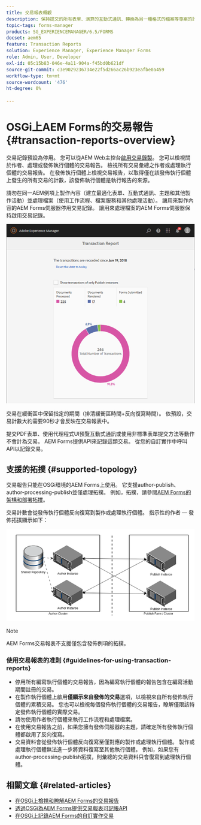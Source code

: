 ```yaml
---
title: 交易報表概觀
description: 保持提交的所有表單、演算的互動式通訊、轉換為另一種格式的檔案等專案的計數
topic-tags: forms-manager
products: SG_EXPERIENCEMANAGER/6.5/FORMS
docset: aem65
feature: Transaction Reports
solution: Experience Manager, Experience Manager Forms
role: Admin, User, Developer
exl-id: 05c15b83-046e-4a11-904a-f45bd0b621df
source-git-commit: c3e9029236734e22f5d266ac26b923eafbe0a459
workflow-type: tm+mt
source-wordcount: '476'
ht-degree: 0%

---
```


# OSGi上AEM Forms的交易報告 {#transaction-reports-overview}

<!--## Introduction {#introduction}

Transaction reports in AEM Forms let you keep a count of all transactions taken place since a specified date on your AEM Forms deployment. The objective is to provide information about product usage and help business stakeholders understand their digital processing volumes. Examples of a transaction include:

* Submission of an adaptive form, an HTML5 Form, or a form set
* Rendition of a print or a web version of an interactive communication
* Conversion of a document from one file format to another

For more information on what is considered a transaction, see [Billable APIs](../../forms/using/transaction-reports-billable-apis.md).-->

交易記錄預設為停用。 您可以從AEM Web主控台[啟用交易錄製](../../forms/using/viewing-and-understanding-transaction-reports.md#setting-up-transaction-reports)。 您可以檢視關於作者、處理或發佈執行個體的交易報告。 檢視所有交易彙總之作者或處理執行個體的交易報告。 在發佈執行個體上檢視交易報告，以取得僅在該發佈執行個體上發生的所有交易的計數，該發佈執行個體是執行報告的來源。

請勿在同一AEM例項上製作內容（建立最適化表單、互動式通訊、主題和其他製作活動）並處理檔案（使用工作流程、檔案服務和其他處理活動）。 讓用來製作內容的AEM Forms伺服器停用交易記錄。 讓用來處理檔案的AEM Forms伺服器保持啟用交易記錄。

![sample-transaction-report-author-1](assets/sample-transaction-report-author-1.png)

交易在緩衝區中保留指定的期間（排清緩衝區時間+反向復寫時間）。 依預設，交易計數大約需要90秒才會反映在交易報表中。

提交PDF表單、使用代理程式UI預覽互動式通訊或使用非標準表單提交方法等動作不會計為交易。 AEM Forms提供API來記錄這類交易。 從您的自訂實作中呼叫API以記錄交易。

## 支援的拓撲 {#supported-topology}

交易報告只能在OSGi環境的AEM Forms上使用。 它支援author-publish、author-processing-publish並僅處理拓撲。 例如，拓撲，請參閱[AEM Forms的架構和部署拓撲](../../forms/using/transaction-reports-overview.md)。

交易計數會從發佈執行個體反向復寫到製作或處理執行個體。 指示性的作者 — 發佈拓撲顯示如下：

![simple-author-publish-topology](assets/simple-author-publish-topology.png)

>[!NOTE]
>
>AEM Forms交易報表不支援僅包含發佈例項的拓撲。

### 使用交易報表的准則 {#guidelines-for-using-transaction-reports}

* 停用所有編寫執行個體的交易報告，因為編寫執行個體的報告包含在編寫活動期間註冊的交易。
* 在製作執行個體上啟用&#x200B;**僅顯示來自發佈的交易**&#x200B;選項，以檢視來自所有發佈執行個體的累積交易。 您也可以檢視每個發佈執行個體的交易報告，瞭解僅限該特定發佈執行個體的實際交易。
* 請勿使用作者執行個體來執行工作流程和處理檔案。
* 在使用交易報告之前，如果您擁有發佈伺服器的主題，請確定所有發佈執行個體都啟用了反向復寫。
* 交易資料會從發佈執行個體反向復寫至僅對應的製作或處理執行個體。 製作或處理執行個體無法進一步將資料復寫至其他執行個體。 例如，如果您有author-processing-publish拓撲，則彙總的交易資料只會復寫到處理執行個體。

## 相關文章 {#related-articles}

* [在OSGi上檢視和瞭解AEM Forms的交易報告](../../forms/using/viewing-and-understanding-transaction-reports.md)
* [透過OSGi為AEM Forms提供交易報表可記帳API](../../forms/using/transaction-reports-billable-apis.md)
* [在OSGi上記錄AEM Forms的自訂實作交易](/help/forms/using/record-transaction-custom-implementation.md)
